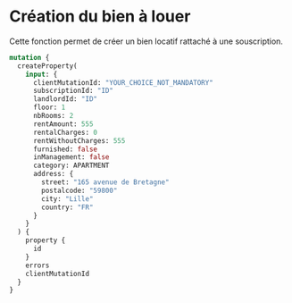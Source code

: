 # Création du bien à louer

Cette fonction permet de créer un bien locatif rattaché à une souscription.

```graphql
mutation {
  createProperty(
    input: {
      clientMutationId: "YOUR_CHOICE_NOT_MANDATORY"
      subscriptionId: "ID"
      landlordId: "ID"
      floor: 1
      nbRooms: 2
      rentAmount: 555
      rentalCharges: 0
      rentWithoutCharges: 555
      furnished: false
      inManagement: false
      category: APARTMENT
      address: {
        street: "165 avenue de Bretagne"
        postalcode: "59800"
        city: "Lille"
        country: "FR"
      }
    }
  ) {
    property {
      id
    }
    errors
    clientMutationId
  }
}
```
